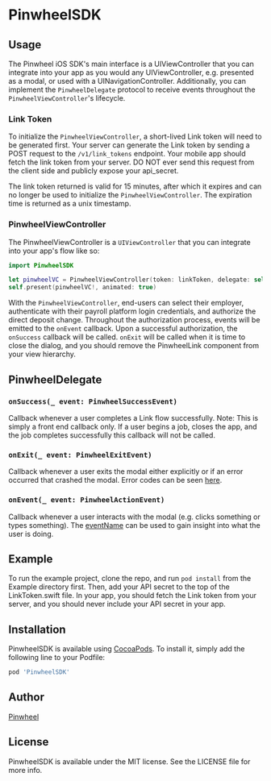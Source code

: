 # PinwheelSDK

## Usage

The Pinwheel iOS SDK's main interface is a UIViewController that you can integrate into your app as you would any UIViewController, e.g. presented as a modal, or used with a UINavigationController. Additionally, you can implement the `PinwheelDelegate` protocol to receive events throughout the `PinwheelViewController`'s lifecycle.

### Link Token

To initialize the `PinwheelViewController`, a short-lived Link token will need to be generated first. Your server can generate the Link token by sending a POST request to the `/v1/link_tokens` endpoint. Your mobile app should fetch the link token from your server. DO NOT ever send this request from the client side and publicly expose your api_secret.

The link token returned is valid for 15 minutes, after which it expires and can no longer be used to initialize the `PinwheelViewController`. The expiration time is returned as a unix timestamp.

### PinwheelViewController

The PinwheelViewController is a `UIViewController` that you can integrate into your app's flow like so:

```swift
import PinwheelSDK

let pinwheelVC = PinwheelViewController(token: linkToken, delegate: self)
self.present(pinwheelVC!, animated: true)
```

With the `PinwheelViewController`, end-users can select their employer, authenticate with their payroll platform login credentials, and authorize the direct deposit change. Throughout the authorization process, events will be emitted to the `onEvent` callback. Upon a successful authorization, the `onSuccess` callback will be called. `onExit` will be called when it is time to close the dialog, and you should remove the PinwheelLink component from your view hierarchy.

## PinwheelDelegate

### `onSuccess(_ event: PinwheelSuccessEvent)`

Callback whenever a user completes a Link flow successfully. Note: This is simply a front end callback only. If a user begins a job, closes the app, and the job completes successfully this callback will not be called.

### `onExit(_ event: PinwheelExitEvent)`

Callback whenever a user exits the modal either explicitly or if an error occurred that crashed the modal. Error codes can be seen [here](https://docs.getpinwheel.com/link/index.html#errors).

### `onEvent(_ event: PinwheelActionEvent)`

Callback whenever a user interacts with the modal (e.g. clicks something or types something). The [eventName](https://docs.getpinwheel.com/link/index.html#events) can be used to gain insight into what the user is doing.

## Example

To run the example project, clone the repo, and run `pod install` from the Example directory first. Then, add your API secret to the top of the LinkToken.swift file. In your app, you should fetch the Link token from your server, and you should never include your API secret in your app.

## Installation

PinwheelSDK is available using [CocoaPods](https://cocoapods.org). To install
it, simply add the following line to your Podfile:

```ruby
pod 'PinwheelSDK'
```

## Author

[Pinwheel](https://getpinwheel.com)

## License

PinwheelSDK is available under the MIT license. See the LICENSE file for more info.
